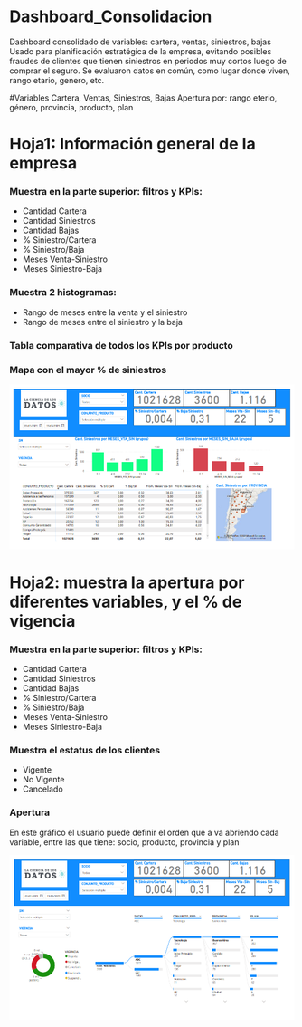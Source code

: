 # Dashboard_Consolidacion
Dashboard consolidado de variables: cartera, ventas, siniestros, bajas
Usado para planificación estratégica de la empresa, evitando posibles fraudes de clientes que tienen siniestros en periodos muy cortos luego de comprar el seguro. Se evaluaron datos en común, como lugar donde viven, rango etario, genero, etc.


#Variables
Cartera, Ventas, Siniestros, Bajas
Apertura por: rango eterio, género, provincia, producto, plan


# Hoja1: Información general de la empresa 
### Muestra en la parte superior: filtros y KPIs:
- Cantidad Cartera
- Cantidad Siniestros
- Cantidad Bajas
- % Siniestro/Cartera
- % Siniestro/Baja
- Meses Venta-Siniestro
- Meses Siniestro-Baja

### Muestra 2 histogramas:
- Rango de meses entre la venta y el siniestro
- Rango de meses entre el siniestro y la baja

### Tabla comparativa de todos los KPIs por producto

### Mapa con el mayor % de siniestros

![Hoja1](https://github.com/vittoriadelsignore/Dashboard_Consolidacion/blob/master/Pagina1.png)

# Hoja2: muestra la apertura por diferentes variables, y el % de vigencia
### Muestra en la parte superior: filtros y KPIs:
- Cantidad Cartera
- Cantidad Siniestros
- Cantidad Bajas
- % Siniestro/Cartera
- % Siniestro/Baja
- Meses Venta-Siniestro
- Meses Siniestro-Baja

### Muestra el estatus de los clientes
- Vigente
- No Vigente
- Cancelado

### Apertura
En este gráfico el usuario puede definir el orden que a va abriendo cada variable, entre las que tiene: socio, producto, provincia y plan

![Hoja2](https://github.com/vittoriadelsignore/Dashboard_Consolidacion/blob/master/Pagina2.png)
